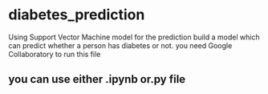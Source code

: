 # diabetes_prediction
Using Support Vector Machine model for the prediction build a model which can predict whether a person has diabetes or not.
you need Google Collaboratory to run this file

## you can use either .ipynb or.py file

